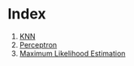 # Index

1. [KNN](colab.research.google.com/github/abhijeetdtu/ml-scratch/blob/master/notebooks/Scratch_1_Knn.ipynb)
2. [Perceptron](colab.research.google.com/github/abhijeetdtu/ml-scratch/blob/master/notebooks/scratch_2_perceptron.ipynb)
3. [Maximum Likelihood Estimation](colab.research.google.com/github/abhijeetdtu/ml-scratch/blob/master/notebooks/scratch_3_MLE.ipynb)
